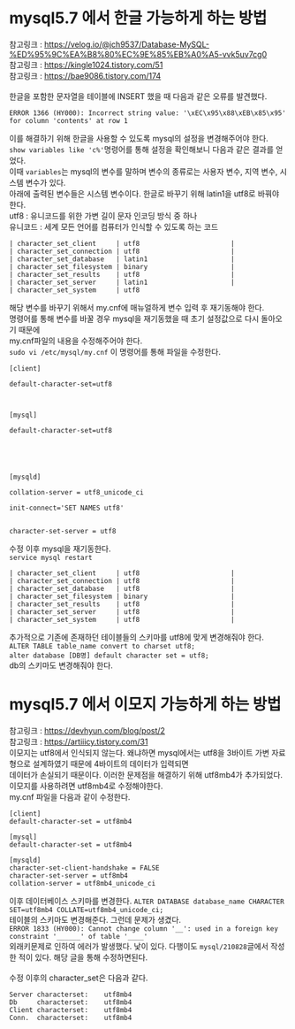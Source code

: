 # mysql5.7 에서 한글 가능하게 하는 방법
참고링크 : https://velog.io/@jch9537/Database-MySQL-%ED%95%9C%EA%B8%80%EC%9E%85%EB%A0%A5-vvk5uv7cg0<br>
참고링크 : https://kingle1024.tistory.com/51<br>
참고링크 : https://bae9086.tistory.com/174<br>
<br>
한글을 포함한 문자열을 테이블에 INSERT 했을 때 다음과 같은 오류를 발견했다.<br>
```
ERROR 1366 (HY000): Incorrect string value: '\xEC\x95\x88\xEB\x85\x95' for column 'contents' at row 1
```
이를 해결하기 위해 한글을 사용할 수 있도록 mysql의 설정을 변경해주어야 한다.<br>
`show variables like 'c%'`명령어를 통해 설정을 확인해보니 다음과 같은 결과를 얻었다.<br>
이때 `variables`는 mysql의 변수를 말하며 변수의 종류로는 사용자 변수, 지역 변수, 시스템 변수가 있다.<br>
아래에 출력된 변수들은 시스템 변수이다. 한글로 바꾸기 위해 latin1을 utf8로 바꿔야 한다.<br>
utf8 : 유니코드를 위한 가변 길이 문자 인코딩 방식 중 하나<br>
유니코드 : 세계 모든 언어를 컴퓨터가 인식할 수 있도록 하는 코드
```
| character_set_client     | utf8                       |
| character_set_connection | utf8                       |
| character_set_database   | latin1                     |
| character_set_filesystem | binary                     |
| character_set_results    | utf8                       |
| character_set_server     | latin1                     |
| character_set_system     | utf8    
```
해당 변수를 바꾸기 위해서 my.cnf에 매뉴얼하게 변수 입력 후 재기동해야 한다.<br>
명령어를 통해 변수를 바꿀 경우 mysql을 재기동했을 때 초기 설정값으로 다시 돌아오기 때문에<br>
my.cnf파일의 내용을 수정해주어야 한다.<br>
`sudo vi /etc/mysql/my.cnf` 이 명령어를 통해 파일을 수정한다.

```
[client]

default-character-set=utf8



[mysql]

default-character-set=utf8





[mysqld]

collation-server = utf8_unicode_ci

init-connect='SET NAMES utf8'


character-set-server = utf8
```
수정 이후 mysql을 재기동한다.<br>
`service mysql restart`
```
| character_set_client     | utf8                       |
| character_set_connection | utf8                       |
| character_set_database   | utf8                       |
| character_set_filesystem | binary                     |
| character_set_results    | utf8                       |
| character_set_server     | utf8                       |
| character_set_system     | utf8                       |
```

추가적으로 기존에 존재하던 테이블들의 스키마를 utf8에 맞게 변경해줘야 한다.<br>
`ALTER TABLE table_name convert to charset utf8;`<br>
`alter database [DB명] default character set = utf8;`<br>
db의 스키마도 변경해줘야 한다.

# mysql5.7 에서 이모지 가능하게 하는 방법
참고링크 : https://devhyun.com/blog/post/2<br>
참고링크 : https://artiiicy.tistory.com/31<br>
이모지는 utf8에서 인식되지 않는다. 왜냐하면 mysql에서는 utf8을 3바이트 가변 자료형으로 설계하였기 때문에 4바이트의 데이터가 입력되면</br>
데이터가 손실되기 때문이다. 이러한 문제점을 해결하기 위해 utf8mb4가 추가되었다.</br>
이모지를 사용하려면 utf8mb4로 수정해야한다.</br>
my.cnf 파일을 다음과 같이 수정한다.
```
[client]
default-character-set = utf8mb4

[mysql]
default-character-set = utf8mb4

[mysqld]
character-set-client-handshake = FALSE
character-set-server = utf8mb4
collation-server = utf8mb4_unicode_ci
```
이후 데이터베이스 스키마를 변경한다.
`ALTER DATABASE database_name CHARACTER SET=utf8mb4 COLLATE=utf8mb4_unicode_ci;`<br>
테이블의 스키마도 변경해준다. 그런데 문제가 생겼다.<br>
`ERROR 1833 (HY000): Cannot change column '__': used in a foreign key constraint '______' of table '____'`<br>
외래키문제로 인하여 에러가 발생했다. 낯이 있다. 다행이도 `mysql/210828`글에서 작성한 적이 있다. 해당 글을 통해 수정하면된다.<br>
<br>
수정 이후의 character_set은 다음과 같다.
```
Server characterset:	utf8mb4
Db     characterset:	utf8mb4
Client characterset:	utf8mb4
Conn.  characterset:	utf8mb4
```

